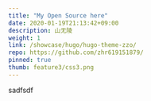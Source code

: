 ```yaml
---
title: "My Open Source here"
date: 2020-01-19T21:13:42+09:00
description: 山无陵
weight: 1
link: /showcase/hugo/hugo-theme-zzo/
repo: https://github.com/zhr619151879/
pinned: true
thumb: feature3/css3.png
---
```


sadfsdf


